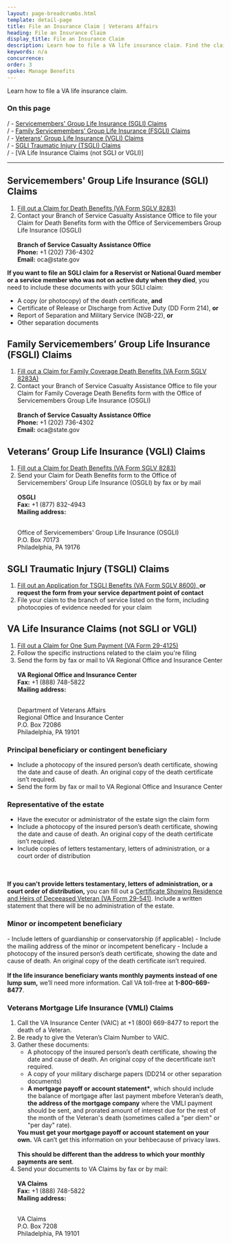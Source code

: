 ```yaml
---
layout: page-breadcrumbs.html
template: detail-page
title: File an Insurance Claim | Veterans Affairs
heading: File an Insurance Claim
display_title: File an Insurance Claim
description: Learn how to file a VA life insurance claim. Find the claim type that applies to you, and review instructions for how to file. 
keywords: n/a
concurrence: 
order: 3
spoke: Manage Benefits
---
```


<div class="va-introtext">

Learn how to file a VA life insurance claim.

</div>


### On this page
/ - [Servicemembers' Group Life Insurance (SGLI) Claims](#assign)
<br>
/ - [Family Servicemembers’ Group Life Insurance (FSGLI) Claims](#combined)
<br>
/ - [Veterans’ Group Life Insurance (VGLI) Claims](#assign)
<br>
/ - [SGLI Traumatic Injury (TSGLI) Claims](#assign)
<br>
/ - [VA Life Insurance Claims (not SGLI or VGLI)]

------



## Servicemembers' Group Life Insurance (SGLI) Claims

<ol class="process">
  <li class="process-step list-one"><a href="https://www.benefits.va.gov/INSURANCE/forms/8283.htm">Fill out a Claim for Death Benefits (VA Form SGLV 8283)</a></li>
  <li class="process-step list-two">Contact your Branch of Service Casualty Assistance Office to file your Claim for Death Benefits form with the Office of Servicemembers Group Life Insurance (OSGLI)
  <br> 
  <br>
    <strong>Branch of Service Casualty Assistance Office</strong>
<br>
  <strong>Phone:</strong> +1 (202) 736-4302 
<br>
  <strong>Email:</strong> oca@state.gov
  </li>
</ol>
  

**If you want to file an SGLI claim for a Reservist or National Guard member or a service member who was not on active duty when they died**, you need to include these documents with your SGLI claim: 

- A copy (or photocopy) of the death certificate, <strong>and</strong>
- Certificate of Release or Discharge from Active Duty (DD Form 214), <strong>or</strong>
- Report of Separation and Military Service (NGB-22), <strong>or</strong>
- Other separation documents


## Family Servicemembers’ Group Life Insurance (FSGLI) Claims

<ol class="process">
  <li class="process-step list-one"><a href="https://www.benefits.va.gov/INSURANCE/forms/8283A.htm">Fill out a Claim for Family Coverage Death Benefits (VA Form SGLV 8283A)</a></li>
  <li class="process-step list-two">Contact your Branch of Service Casualty Assistance Office to file your Claim for Family Coverage Death Benefits form with the Office of Servicemembers Group Life Insurance (OSGLI)
  <br> 
  <br>
    <strong>Branch of Service Casualty Assistance Office</strong>
<br>
  <strong>Phone:</strong> +1 (202) 736-4302 
<br>
  <strong>Email:</strong> oca@state.gov
  </li>
</ol>

## Veterans’ Group Life Insurance (VGLI) Claims
  
  <ol class="process">
  <li class="process-step list-one"><a href="https://www.benefits.va.gov/INSURANCE/forms/8283.htm">Fill out a Claim for Death Benefits (VA Form SGLV 8283)</a></li>
  <li class="process-step list-two">Send your Claim for Death Benefits form to the Office of Servicemembers’ Group Life Insurance (OSGLI) by fax or by mail
  <br> 
  <br>
    <strong>OSGLI</strong>
    <br>
    <strong>Fax:</strong> +1 (877) 832-4943
<br>
    <strong>Mailing address:</strong>
    <br>
    <br>
    <p class="va-address-block">
    Office of Servicemembers' Group Life Insurance (OSGLI)<br>
    P.O. Box 70173<br>
    Philadelphia, PA 19176<br>
</p>
  </li>
</ol>

<h2>SGLI Traumatic Injury (TSGLI) Claims</h2>
  
  <ol class="process">
  <li class="process-step list-one"><a href="https://www.benefits.va.gov/INSURANCE/forms/TSGLIForm.htm">Fill out an Application for TSGLI Benefits (VA Form SGLV 8600), </a><strong>or request the form from your service department point of contact</strong></li>
  <li class="process-step list-two">File your claim to the branch of service listed on the form, including photocopies of evidence needed for your claim</li>
  
</ol>

<h2>VA Life Insurance Claims (not SGLI or VGLI)</h2>
  
  <ol class="process">
  <li class="process-step list-one"><a href="https://www.benefits.va.gov/INSURANCE/forms/29-4125.htm">Fill out a Claim for One Sum Payment (VA Form 29-4125)</a></li>
  <li class="process-step list-two">Follow the specific instructions related to the claim you're filing</li>
  <li class="process-step list-three">Send the form by fax or mail to VA Regional Office and Insurance Center
     <br> 
  <br>
    <strong>VA Regional Office and Insurance Center</strong>
    <br>
    <strong>Fax:</strong> +1 (888) 748-5822
    <br>
    <strong>Mailing address:</strong>
    <br>
    <br>
    <p class="va-address-block">
    Department of Veterans Affairs<br>
    Regional Office and Insurance Center<br>
    P.O. Box 72086<br>
    Philadelphia, PA 19101
    
</p>
  </li>
 </ol>
  
 ### Principal beneficiary or contingent beneficiary
 - Include a photocopy of the insured person’s death certificate, showing the date and cause of death. An original copy of the death certificate isn’t required.
 - Send the form by fax or mail to VA Regional Office and Insurance Center
  
 ### Representative of the estate
 - Have the executor or administrator of the estate sign the claim form</li>
 - Include a photocopy of the insured person’s death certificate, showing the date and cause of death. An original copy of the death certificate isn’t required.
 - Include copies of letters testamentary, letters of administration, or a court order of distribution
  <br>
  <br>
  <div>
    <strong>If you can't provide letters testamentary, letters of administration, or a court order of distribution,</strong> you can fill out a <a href="https://www.benefits.va.gov/INSURANCE/forms/29-541.htm">Certificate Showing Residence and Heirs of Deceeased Veteran (VA Form 29-541)</a>. Include a written statement that there will be no administration of the estate.
  </div>
    
  <h3>Minor or incompetent beneficiary</h3>
  - Include letters of guardianship or conservatorship (if applicable)
  - Include the mailing address of the minor or incompetent beneficary
  - Include a photocopy of the insured person’s death certificate, showing the date and cause of death. An original copy of the death certificate isn’t required.
<br>
<br>
<div>
  <strong> If the life insurance beneficiary wants monthly payments instead of one lump sum,</strong> we’ll need more information. Call VA toll-free at <strong>1-800-669-8477</strong>.
</div>

 
### Veterans Mortgage Life Insurance (VMLI) Claims

   <ol class="process">
     <li class="process-step list-one">
      Call the VA Insurance Center (VAIC) at +1 (800) 669-8477 to report the death of a Veteran.
     </li>
       <li class="process-step list-two">
      Be ready to give the Veteran’s Claim Number to VAIC.
     </li>
     <li class="process-step list-three">
         Gather these documents:
       <ul>
         <li>A photocopy of the insured person’s death certificate, showing the date and cause of death. An original copy of the decertificate isn’t required. </li>
         <li>
           A copy of your military discharge papers (DD214 or other
           separation documents)
         </li>
         <li>
           <strong>A mortgage payoff or account statement*</strong>, which should include the balance of mortgage after last payment mbefore Veteran’s death, <strong>the address of the mortgage company</strong> where the VMLI payment should be sent, and prorated amount of interest due for the rest of the month of the Veteran's death (sometimes called a "per diem" or "per day" rate).
         </li>
       </ul>
       <div>
         <strong>You must get your mortgage payoff or account statement on your own.</strong> VA can’t get this information on your behbecause of privacy laws. 
         <br>
         <br>
         <strong>This should be different than the address to which your monthly payments are sent</strong>.
       </div>
     <li class="process-step list-four">
       Send your documents to VA Claims by fax or by mail:
       <br> 
       <br>
       <strong>VA Claims</strong>
       <br>
       <strong>Fax:</strong> +1 (888) 748-5822
       <br>
       <b>Mailing address:</b>
       <br>
       <br>
       <p class="va-address-block">
       VA Claims<br>
       P.O. Box 7208<br>
       Philadelphia, PA 19101<br>
       </p>
     </li>
   </ol>
            
            

  
  

  
  
  

  

